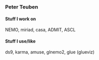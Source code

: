 ### Peter Teuben

<!--
**teuben/teuben** is a ✨ _special_ ✨ repository because its `README.md` (this file) appears on your GitHub profile.

Here are some ideas to get you started:

- 🔭 I’m currently working on ...
- 🌱 I’m currently learning ...
- 👯 I’m looking to collaborate on ...
- 🤔 I’m looking for help with ...
- 💬 Ask me about ...
- 📫 How to reach me: ...
- 😄 Pronouns: ...
- ⚡ Fun fact: ...
-->


#### Stuff I work on

NEMO, miriad, casa, ADMIT, ASCL

#### Stuff I use/like

ds9, karma, amuse, glnemo2, glue (glueviz)

